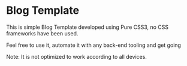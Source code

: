 # Blog Template

This is simple Blog Template developed using Pure CSS3, no CSS frameworks have been used.

Feel free to use it, automate it with any back-end tooling and get going

Note: It is not optimized to work according to all devices.
